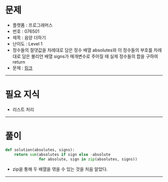 # 문제
- 플랫폼 : 프로그래머스
- 번호 : 076501
- 제목 : 음양 더하기
- 난이도 : Level 1
- 정수들의 절댓값을 차례대로 담은 정수 배열 absolutes와 이 정수들의 부호를 차례대로 담은 불리언 배열 signs가 매개변수로 주어질 때
실제 정수들의 합을 구하여 return 
- 문제 : <a href="https://school.programmers.co.kr/learn/courses/30/lessons/76501" target="_blank">링크</a>

---

# 필요 지식
- 리스트 처리

---

# 풀이
```python
def solution(absolutes, signs):
    return sum(absolutes if sign else -absolute
               for absolute, sign in zip(absolutes, signs))
```
- zip을 통해 두 배열을 엮을 수 있는 것을 처음 알았다.

---
